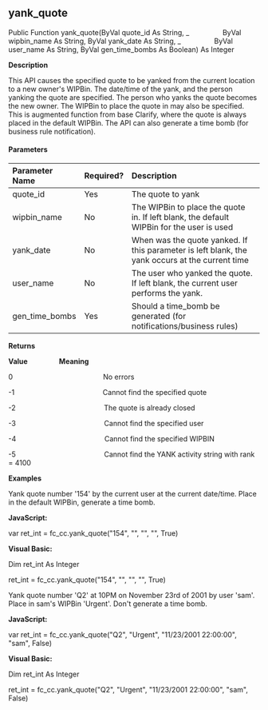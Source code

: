 yank_quote
----------

Public Function yank_quote(ByVal quote_id As String, _
                ByVal wipbin_name As String, ByVal yank_date As String, _
                ByVal user_name As String, ByVal gen_time_bombs As Boolean) As Integer

**Description**

This API causes the specified quote to be yanked from the current location to a new owner's WIPBin. The date/time of the yank, and the person yanking the quote are specified. The person who yanks the quote becomes the new owner. The WIPBin to place the quote in may also be specified. This is augmented function from base Clarify, where the quote is always placed in the default WIPBin. The API can also generate a time bomb (for business rule notification).

#### Parameters

| Parameter Name | Required? | Description |
|:--- |:--- |:--- |
| quote_id | Yes | The quote to yank |
| wipbin_name | No | The WIPBin to place the quote in. If left blank, the default WIPBin for the user is used |
| yank_date | No | When was the quote yanked. If this parameter is left blank, the yank occurs at the current time |
| user_name | No | The user who yanked the quote. If left blank, the current user performs the yank. |
| gen_time_bombs | Yes | Should a time_bomb be generated (for notifications/business rules) |

**Returns**

**Value**                **Meaning**

0                                              No errors

-1                                             Cannot find the specified quote

-2                                             The quote is already closed

-3                                             Cannot find the specified user

-4                                             Cannot find the specified WIPBIN

-5                                             Cannot find the YANK activity string with rank = 4100

**Examples**

 Yank quote number '154' by the current user at the current date/time. Place in the default WIPBin, generate a time bomb.

**JavaScript:**

var ret_int = fc_cc.yank_quote("154", "", "", "", True)

**Visual Basic:**

Dim ret_int As Integer

ret_int = fc_cc.yank_quote("154", "", "", "", True)

 Yank quote number 'Q2' at 10PM on November 23rd of 2001 by user 'sam'. Place in sam's WIPBin 'Urgent'. Don't generate a time bomb.

**JavaScript:**

var ret_int = fc_cc.yank_quote("Q2", "Urgent", "11/23/2001 22:00:00", "sam", False)

**Visual Basic:**

Dim ret_int As Integer

ret_int = fc_cc.yank_quote("Q2", "Urgent", "11/23/2001 22:00:00", "sam", False)